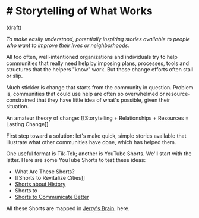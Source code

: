 # # Storytelling of What Works
 (draft) 

 _To make easily understood, potentially inspiring stories available to people who want to improve their lives or neighborhoods._

All too often, well-intentioned organizations and individuals try to help communities that really need help by imposing plans, processes, tools and structures that the helpers "know" work. But those change efforts often stall or slip.

Much stickier is change that starts from the community in question. Problem is, communities that could use help are often so overwhelmed or resource-constrained that they have little idea of what's possible, given their situation.

An amateur theory of change: [[Storytelling + Relationships + Resources = Lasting Change]] 

First step toward a solution: let's make quick, simple stories available that illustrate what other communities have done, which has helped them.

One useful format is Tik-Tok; another is YouTube Shorts. We'll start with the latter. Here are some YouTube Shorts to test these ideas:

- What Are These Shorts?
- [[Shorts to Revitalize Cities]] 
- [Shorts about History](https://wiki.rel8.dev/Shorts%20about%20History)
- Shorts to
- [Shorts to Communicate Better](https://wiki.rel8.dev/Shorts%20to%20Communicate%20Better)

All these Shorts are mapped in [Jerry's Brain](https://wiki.rel8.dev/jerry%27s_brain), here.